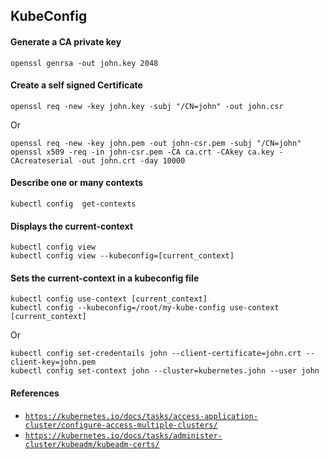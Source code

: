 ## KubeConfig

#### Generate a CA private key
```
openssl genrsa -out john.key 2048
```

#### Create a self signed Certificate
```
openssl req -new -key john.key -subj "/CN=john" -out john.csr
```
Or
```
openssl req -new -key john.pem -out john-csr.pem -subj "/CN=john"
openssl x509 -req -in john-csr.pem -CA ca.crt -CAkey ca.key -CAcreateserial -out john.crt -day 10000
```

#### Describe one or many contexts
```
kubectl config  get-contexts
```

#### Displays the current-context
```
kubectl config view
kubectl config view --kubeconfig=[current_context]
```

#### Sets the current-context in a kubeconfig file
```
kubectl config use-context [current_context]
kubectl config --kubeconfig=/root/my-kube-config use-context [current_context]
```
Or
```
kubectl config set-credentails john --client-certificate=john.crt --client-key=john.pem
kubectl config set-context john --cluster=kubernetes.john --user john
```

#### References
- [`https://kubernetes.io/docs/tasks/access-application-cluster/configure-access-multiple-clusters/`](https://kubernetes.io/docs/tasks/access-application-cluster/configure-access-multiple-clusters/)
- [`https://kubernetes.io/docs/tasks/administer-cluster/kubeadm/kubeadm-certs/`](https://kubernetes.io/docs/tasks/administer-cluster/kubeadm/kubeadm-certs/)
